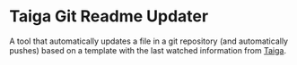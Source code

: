 # Taiga Git Readme Updater

A tool that automatically updates a file in a git repository (and automatically pushes)
based on a template with the last watched information from [Taiga](https://taiga.moe/).